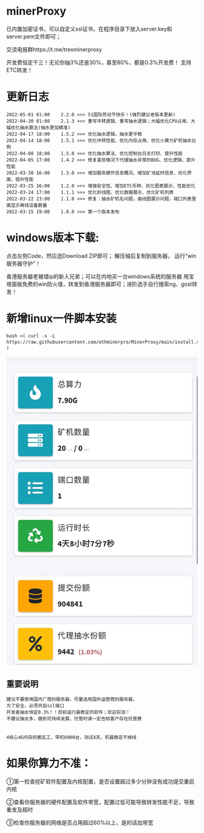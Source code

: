 # minerProxy
已内置加密证书，可以自定义ssl证书，在程序目录下放入server.key和server.pem文件即可；

交流电报群https://t.me/trexminerproxy

开发费恒定千三！无论你抽3%还是30%，甚至80%，都是0.3%开发费！
支持ETC转发！

# 更新日志
```bigquery
2022-05-01 01:00    2.2.0 >>> 51国际劳动节快乐！(强烈建议老版本更新)
2022-04-30 01:00    2.1.3 >>> 重写中转逻辑、重写抽水逻辑；大幅优化CPU占用、大幅优化抽水算法(抽水更加精准)
2022-04-17 18:00    1.5.2 >>> 优化抽水逻辑，抽水更平稳
2022-04-14 18:00    1.5.1 >>> 优化中转性能、优化内存占用、优化小算力矿机抽水比例
2022-04-08 18:00    1.5.0 >>> 优化抽水算法、优化控制台日志打印、提升性能
2022-04-05 17:00    1.4.2 >>> 修复某些情况下代理抽水异常的BUG、优化逻辑，提升性能
2022-03-30 16:00    1.3.0 >>> 增加服务硬件信息概况、增加矿池延时信息、优化界面、提升性能
2022-03-25 16:00    1.2.0 >>> 增强安全性、增加ETC币种、优化图表展示、性能优化
2022-03-24 17:00    1.1.1 >>> 优化折线图、优化数据展示、优化矿机列表
2022-03-22 23:00    1.1.0 >>> 修复：抽水矿机名问题，曲线图展示问题，端口列表里面显示离线设备数量
2022-03-15 19:00    1.0.0 >>> 第一个版本发布
```
# windows版本下载:
点击左侧Code，然后选Download ZIP即可；
解压缩后复制到服务器，
运行“win服务器守护”！ 


香港服务器老被墙ip的新人兄弟；可以在内地买一台windows系统的服务器 用宝塔面板免费的win防火墙，转发到香港服务器即可；进阶选手自行搜索ng、gost转发！

# 新增linux一件脚本安装
```
bash <( curl -s -L https://raw.githubusercontent.com/ethminerpro/MinerProxy/main/install.sh )
```


![5.png](5.png)


## 重要说明
```bigquery
建议不要使用国内厂商的服务器，尽量选用国外运营商的服务器，
为了安全，必须开启ssl端口
开发者抽水恒定0.3%！！目前运行最稳定的软件；欢迎实测！
不建议抽太多，做到可持续发展，托管时请一定告知客户存在托管费


4核心4G内存的搬瓦工，带机6000台，测试4天，机器稳定不掉线
```

# 如果你算力不准：
①第一检查挖矿软件配置及内核配置，是否设置超过多少分钟没有成功提交重启内核

②查看你服务器的硬件配置及软件带宽，配置过低可能导致转发性能不足，导致重发及超时

③检查你服务器的网络是否占用超过60%以上，是的话加带宽
